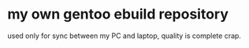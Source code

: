 # my own gentoo ebuild repository
used only for sync between my PC and laptop, quality is complete crap.
